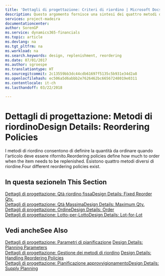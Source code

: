 ```yaml
---
title: 'Dettagli di progettazione: Criteri di riordino | Microsoft Docs'
description: Questo argomento fornisce una sintesi dei quattro metodi di riordino disponibili per il rifornimento.
services: project-madeira
documentationcenter: 
author: SorenGP
ms.service: dynamics365-financials
ms.topic: article
ms.devlang: na
ms.tgt_pltfrm: na
ms.workload: na
ms.search.keywords: design, replenishment, reordering
ms.date: 07/01/2017
ms.author: sgroespe
ms.translationtype: HT
ms.sourcegitcommit: 2c13559bb3dc44cdb61697f5135c5b931e34d2a8
ms.openlocfilehash: ec506a5d6abbb2e7626462bc66567248019e0311
ms.contentlocale: it-ch
ms.lasthandoff: 03/22/2018

---
```

# <a name="design-details-reordering-policies"></a><span data-ttu-id="9db66-103">Dettagli di progettazione: Metodi di riordino</span><span class="sxs-lookup"><span data-stu-id="9db66-103">Design Details: Reordering Policies</span></span>
<span data-ttu-id="9db66-104">I metodi di riordino consentono di definire la quantità da ordinare quando l'articolo deve essere rifornito.</span><span class="sxs-lookup"><span data-stu-id="9db66-104">Reordering policies define how much to order when the item needs to be replenished.</span></span> <span data-ttu-id="9db66-105">Esistono quattro metodi diversi di riordine.</span><span class="sxs-lookup"><span data-stu-id="9db66-105">Four different reordering policies exist.</span></span>  

## <a name="in-this-section"></a><span data-ttu-id="9db66-106">In questa sezione</span><span class="sxs-lookup"><span data-stu-id="9db66-106">In This Section</span></span>  
[<span data-ttu-id="9db66-107">Dettagli di progettazione: Qtà riordino fissa</span><span class="sxs-lookup"><span data-stu-id="9db66-107">Design Details: Fixed Reorder Qty.</span></span>](design-details-fixed-reorder-qty.md)  
[<span data-ttu-id="9db66-108">Dettagli di progettazione: Qtà Massima</span><span class="sxs-lookup"><span data-stu-id="9db66-108">Design Details: Maximum Qty.</span></span>](design-details-maximum-qty.md)  
[<span data-ttu-id="9db66-109">Dettagli di progettazione: Ordine</span><span class="sxs-lookup"><span data-stu-id="9db66-109">Design Details: Order</span></span>](design-details-order.md)  
[<span data-ttu-id="9db66-110">Dettagli di progettazione: Lotto-per-Lotto</span><span class="sxs-lookup"><span data-stu-id="9db66-110">Design Details: Lot-for-Lot</span></span>](design-details-lot-for-lot.md)  

## <a name="see-also"></a><span data-ttu-id="9db66-111">Vedi anche</span><span class="sxs-lookup"><span data-stu-id="9db66-111">See Also</span></span>  
<span data-ttu-id="9db66-112">[Dettagli di progettazione: Parametri di pianificazione](design-details-planning-parameters.md) </span><span class="sxs-lookup"><span data-stu-id="9db66-112">[Design Details: Planning Parameters](design-details-planning-parameters.md) </span></span>  
<span data-ttu-id="9db66-113">[Dettagli di progettazione: Gestione dei metodi di riordino](design-details-handling-reordering-policies.md) </span><span class="sxs-lookup"><span data-stu-id="9db66-113">[Design Details: Handling Reordering Policies](design-details-handling-reordering-policies.md) </span></span>  
[<span data-ttu-id="9db66-114">Dettagli di progettazione: Pianificazione approvvigionamento</span><span class="sxs-lookup"><span data-stu-id="9db66-114">Design Details: Supply Planning</span></span>](design-details-supply-planning.md)

